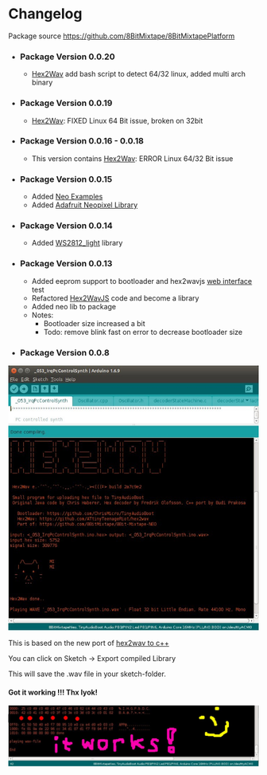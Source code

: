 # Changelog

Package source https://github.com/8BitMixtape/8BitMixtapePlatform

* ### Package Version 0.0.20
  * [Hex2Wav](4_4.1-Hex2Wav.md) add bash script to detect 64/32 linux, added multi arch binary

* ### Package Version 0.0.19
  * [Hex2Wav](4_4.1-Hex2Wav.md): FIXED Linux 64 Bit issue, broken on 32bit

* ### Package Version 0.0.16 - 0.0.18
  * This version contains [Hex2Wav](4_4.1-Hex2Wav.md): ERROR Linux 64/32 Bit issue

* ### Package Version 0.0.15
  * Added [Neo Examples](https://github.com/8BitMixtape/NeoCodeExamples) 
  * Added [Adafruit Neopixel Library](https://github.com/adafruit/Adafruit_NeoPixel)

* ### Package Version 0.0.14
  * Added [WS2812\_light](https://github.com/cpldcpu/light_ws2812) library 

* ### Package Version 0.0.13

  * Added eeprom support to bootloader and hex2wavjs [web interface](https://attinyteenageriot.github.io/hex2wavjs/eeprom.html) test 
  * Refactored [Hex2WavJS](https://github.com/AttinyTeenageRiot/hex2wavjs) code and become a library
  * Added neo lib to package
  * Notes: 
    * Bootloader size increased a bit
    * Todo: remove blink fast on error to decrease bootloader size

* ### Package Version 0.0.8

![](images/photos/hex2wav_IDE_integrated_ascii.jpg)

This is based on the new port of [hex2wav to c++](4_4-Hex2Wav)

You can click on Sketch -&gt; Export compiled Library

This will save the .wav file in your sketch-folder.

#### Got it working !!! Thx Iyok!

![](images/instructions/hex2wav_IDE_integration_working_sn.jpg)

